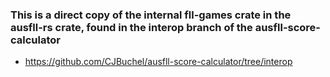 ### This is a direct copy of the internal fll-games crate in the ausfll-rs crate, found in the interop branch of the ausfll-score-calculator
- https://github.com/CJBuchel/ausfll-score-calculator/tree/interop
